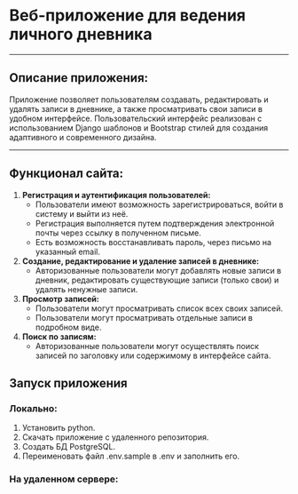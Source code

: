 # Веб-приложение для ведения личного дневника

---

## Описание приложения:

Приложение позволяет пользователям создавать, редактировать и удалять записи в дневнике, а также просматривать
свои записи в удобном интерфейсе. Пользовательский интерфейс реализован с использованием Django шаблонов и
Bootstrap стилей для создания адаптивного и современного дизайна.

---

## Функционал сайта:

1. **Регистрация и аутентификация пользователей:**
    - Пользователи имеют возможность зарегистрироваться, войти в систему и выйти из неё. 
    - Регистрация выполняется путем подтверждения электронной почты через ссылку в полученном письме.
    - Есть возможность восстанавливать пароль, через письмо на указанный email.
2. **Создание, редактирование и удаление записей в дневнике:**
    - Авторизованные пользователи могут добавлять новые записи в дневник, редактировать существующие записи (только
      свои) и удалять ненужные записи.
3. **Просмотр записей:**
    - Пользователи могут просматривать список всех своих записей.
    - Пользователи могут просматривать отдельные записи в подробном виде.
4. **Поиск по записям:**
    - Авторизованные пользователи могут осуществлять поиск записей по заголовку или содержимому в интерфейсе сайта.

## Запуск приложения

### Локально:

1. Установить python.
2. Скачать приложение с удаленного репозитория.
3. Создать БД PostgreSQL.
4. Переименовать файл .env.sample в .env и заполнить его.

### На удаленном сервере: